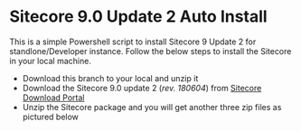 # Sitecore 9.0 Update 2 Auto Install

This is a simple Powershell script to install Sitecore 9 Update 2 for standlone/Developer instance. Follow the below steps to install the Sitecore in your local machine.

- Download this branch to your local and unzip it
- Download the Sitecore 9.0 update 2 (*rev. 180604*) from [Sitecore Download Portal]([https://dev.sitecore.net/Downloads/Sitecore_Experience_Platform/90/Sitecore_Experience_Platform_90_Update2.aspx](https://dev.sitecore.net/Downloads/Sitecore_Experience_Platform/90/Sitecore_Experience_Platform_90_Update2.aspx))
- Unzip the Sitecore package and you will get another three zip files as pictured below
